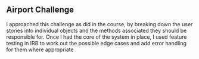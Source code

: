 ## Airport Challenge ##

I approached this challenge as did in the course, by breaking down the user stories into individual objects and the methods associated they should be responsible for. Once I had the core of the system in place, I used feature testing in IRB to work out the possible edge cases and add error handling for them where appropriate
